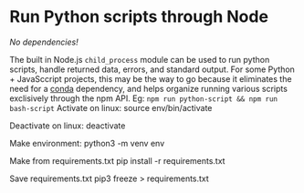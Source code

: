 # Run Python scripts through Node

_No dependencies!_

The built in Node.js `child_process` module can be used to run python scripts, handle returned data, errors, and standard output. For some Python + JavaSccript projects, this may be the way to go because it eliminates the need for a [conda](https://www.anaconda.com/products/individual) dependency, and helps organize running various scripts exclisively through the npm API. Eg: `npm run python-script && npm run bash-script`
Activate on linux:
source env/bin/activate

Deactivate on linux:
deactivate

Make environment:
python3 -m venv env

Make from requirements.txt
pip install -r requirements.txt

Save requirements.txt
pip3 freeze > requirements.txt
